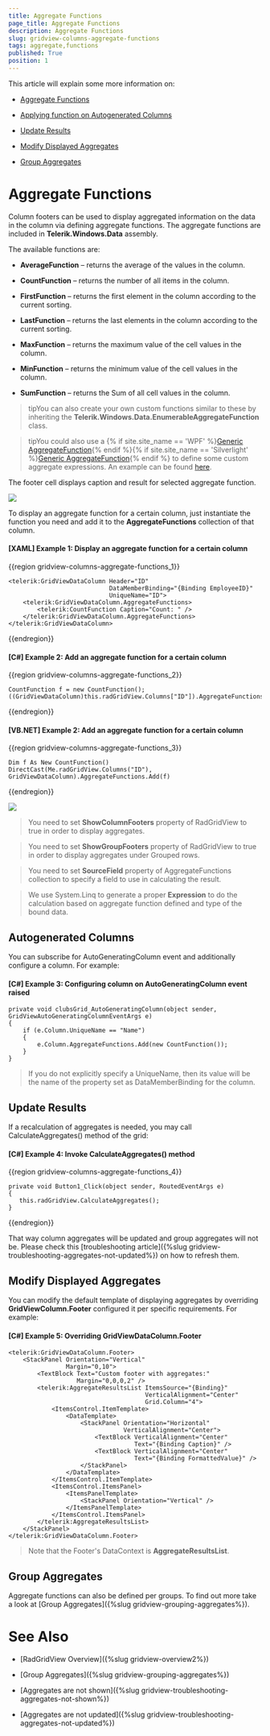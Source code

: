 ```yaml
---
title: Aggregate Functions
page_title: Aggregate Functions
description: Aggregate Functions
slug: gridview-columns-aggregate-functions
tags: aggregate,functions
published: True
position: 1
---
```


This article will explain some more information on:

* [Aggregate Functions](#aggregate-functions)

* [Applying function on Autogenerated Columns](#autogenerated-columns)

* [Update Results](#update-results)

* [Modify Displayed Aggregates](#modify-displayed-aggregates)

* [Group Aggregates](#group-aggregates)
 
# Aggregate Functions

Column footers can be used to display aggregated information on the data in the column via defining aggregate functions. The aggregate functions are included in __Telerik.Windows.Data__ assembly.

The available functions are:

* __AverageFunction__ – returns the average of the values in the column. 

* __CountFunction__ – returns the number of all items in the column. 

* __FirstFunction__ – returns the first element in the column according to the current sorting. 

* __LastFunction__ – returns the last elements in the column according to the current sorting. 

* __MaxFunction__ – returns the maximum value of the cell values in the column. 

* __MinFunction__ – returns the minimum value of the cell values in the column. 

* __SumFunction__ – returns the Sum of all cell values in the column. 

>tipYou can also create your own custom functions similar to these by inheriting the __Telerik.Windows.Data.EnumerableAggregateFunction__ class.

>tipYou could also use a {% if site.site_name == 'WPF' %}[Generic AggregateFunction](http://docs.telerik.com/devtools/wpf/api/html/t_telerik_windows_data_aggregatefunction_2.htm){% endif %}{% if site.site_name == 'Silverlight' %}[Generic AggregateFunction](http://docs.telerik.com/devtools/silverlight/api/html/t_telerik_windows_data_aggregatefunction_2.htm){% endif %} to define some custom aggregate expressions. An example can be found [here](http://demos.telerik.com/silverlight/#GridView/CustomAggregates).

The footer cell displays caption and result for selected aggregate function.

![](images/RadGridView_Aggregate_Functions.png)

To display an aggregate function for a certain column, just instantiate the function you need and add it to the __AggregateFunctions__ collection of that column.

#### [XAML] Example 1: Display an aggregate function for a certain column

{{region gridview-columns-aggregate-functions_1}}

	<telerik:GridViewDataColumn Header="ID"
                                DataMemberBinding="{Binding EmployeeID}"
                                UniqueName="ID">
		<telerik:GridViewDataColumn.AggregateFunctions>
			<telerik:CountFunction Caption="Count: " />
		</telerik:GridViewDataColumn.AggregateFunctions>
	</telerik:GridViewDataColumn>
{{endregion}}

#### [C#] Example 2: Add an aggregate function for a certain column

{{region gridview-columns-aggregate-functions_2}}

	CountFunction f = new CountFunction();
	((GridViewDataColumn)this.radGridView.Columns["ID"]).AggregateFunctions.Add(f);
{{endregion}}

#### [VB.NET] Example 2: Add an aggregate function for a certain column

{{region gridview-columns-aggregate-functions_3}}

	Dim f As New CountFunction()
	DirectCast(Me.radGridView.Columns("ID"), GridViewDataColumn).AggregateFunctions.Add(f)
{{endregion}}

![](images/RadGridView_Aggregate_Functions_010.png)

>You need to set __ShowColumnFooters__ property of RadGridView to true in order to display aggregates.
            
>You need to set __ShowGroupFooters__ property of RadGridView to true in order to display aggregates under Grouped rows.
            
>You need to set __SourceField__ property of AggregateFunctions collection to specify a field to use in calculating the result.
            
>We use System.Linq to generate a proper __Expression__ to do the calculation based on aggregate function defined and type of the bound data.

## Autogenerated Columns

You can subscribe for AutoGeneratingColumn event and additionally configure a column.
For example:
#### [C#] Example 3: Configuring column on AutoGeneratingColumn event raised
	private void clubsGrid_AutoGeneratingColumn(object sender, GridViewAutoGeneratingColumnEventArgs e)
	{
	    if (e.Column.UniqueName == "Name")
	    {
	        e.Column.AggregateFunctions.Add(new CountFunction());
	    }
	}

>If you do not explicitly specify a UniqueName, then its value will be the name of the property set as DataMemberBinding for the column.

## Update Results      
    
If a recalculation of aggregates is needed, you may call CalculateAggregates() method of the grid:

#### [C#] Example 4: Invoke CalculateAggregates() method

{{region gridview-columns-aggregate-functions_4}}

	private void Button1_Click(object sender, RoutedEventArgs e)
	{
	   this.radGridView.CalculateAggregates();
	}
{{endregion}}

That way column aggregates will be updated and group aggregates will not be. Please check this [troubleshooting article]({%slug gridview-troubleshooting-aggregates-not-updated%}) on how to refresh them.

## Modify Displayed Aggregates

You can modify the default template of displaying aggregates by overriding __GridViewColumn.Footer__ configured it per specific requirements.
For example:

#### [C#] Example 5: Overriding GridViewDataColumn.Footer
	<telerik:GridViewDataColumn.Footer>
		<StackPanel Orientation="Vertical"
					Margin="0,10">
			<TextBlock Text="Custom footer with aggregates:"
					   Margin="0,0,0,2" />
			<telerik:AggregateResultsList ItemsSource="{Binding}"
										  VerticalAlignment="Center"
										  Grid.Column="4">
				<ItemsControl.ItemTemplate>
					<DataTemplate>
						<StackPanel Orientation="Horizontal"
									VerticalAlignment="Center">
							<TextBlock VerticalAlignment="Center"
									   Text="{Binding Caption}" />
							<TextBlock VerticalAlignment="Center"
									   Text="{Binding FormattedValue}" />
						</StackPanel>
					</DataTemplate>
				</ItemsControl.ItemTemplate>
				<ItemsControl.ItemsPanel>
					<ItemsPanelTemplate>
						<StackPanel Orientation="Vertical" />
					</ItemsPanelTemplate>
				</ItemsControl.ItemsPanel>
			</telerik:AggregateResultsList>
		</StackPanel>
	</telerik:GridViewDataColumn.Footer>

>Note that the Footer's DataContext is __AggregateResultsList__.

## Group Aggregates
        
Aggregate functions can also be defined per groups. To find out more take a look at [Group Aggregates]({%slug gridview-grouping-aggregates%}).

# See Also

 * [RadGridView Overview]({%slug gridview-overview2%})

 * [Group Aggregates]({%slug gridview-grouping-aggregates%})

 * [Aggregates are not shown]({%slug gridview-troubleshooting-aggregates-not-shown%})

 * [Aggregates are not updated]({%slug gridview-troubleshooting-aggregates-not-updated%})
